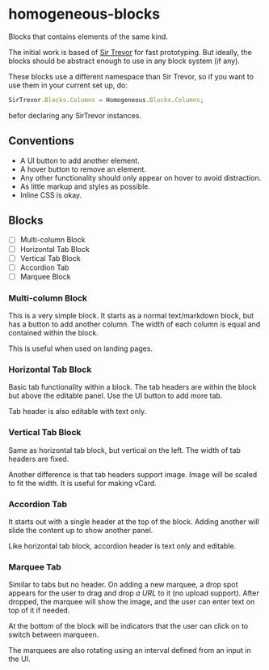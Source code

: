homogeneous-blocks
==================

Blocks that contains elements of the same kind.

The initial work is based of [Sir Trevor](http://madebymany.github.io/sir-trevor-js/) for fast prototyping.
But ideally, the blocks should be abstract enough to use in any block system (if any).

These blocks use a different namespace than Sir Trevor, so if you want to use them in your current set up, do:

```javascript
SirTrevor.Blocks.Columns = Homogeneous.Blocks.Columns;
```

befor declaring any SirTrevor instances.

## Conventions

* A UI button to add another element.
* A hover button to remove an element.
* Any other functionality should only appear on hover to avoid distraction.
* As little markup and styles as possible.
* Inline CSS is okay.

## Blocks

- [ ] Multi-column Block
- [ ] Horizontal Tab Block
- [ ] Vertical Tab Block
- [ ] Accordion Tab
- [ ] Marquee Block

### Multi-column Block

This is a very simple block. It starts as a normal text/markdown block, but has a button to add another column. The width of each column is equal and contained within the block.

This is useful when used on landing pages.

### Horizontal Tab Block

Basic tab functionality within a block. The tab headers are within the block but above the editable panel. Use the UI button to add more tab.

Tab header is also editable with text only.

### Vertical Tab Block

Same as horizontal tab block, but vertical on the left. The width of tab headers are fixed.

Another difference is that tab headers support image. Image will be scaled to fit the width. It is useful for making vCard.

### Accordion Tab

It starts out with a single header at the top of the block. Adding another will slide the content up to show another panel.

Like horizontal tab block, accordion header is text only and editable.

### Marquee Tab

Similar to tabs but no header. On adding a new marquee, a drop spot appears for the user to drag and drop *a URL* to it (no upload support). After dropped, the marquee will show the image, and the user can enter text on top of it if needed.

At the bottom of the block will be indicators that the user can click on to switch between marqueen.

The marquees are also rotating using an interval defined from an input in the UI.
